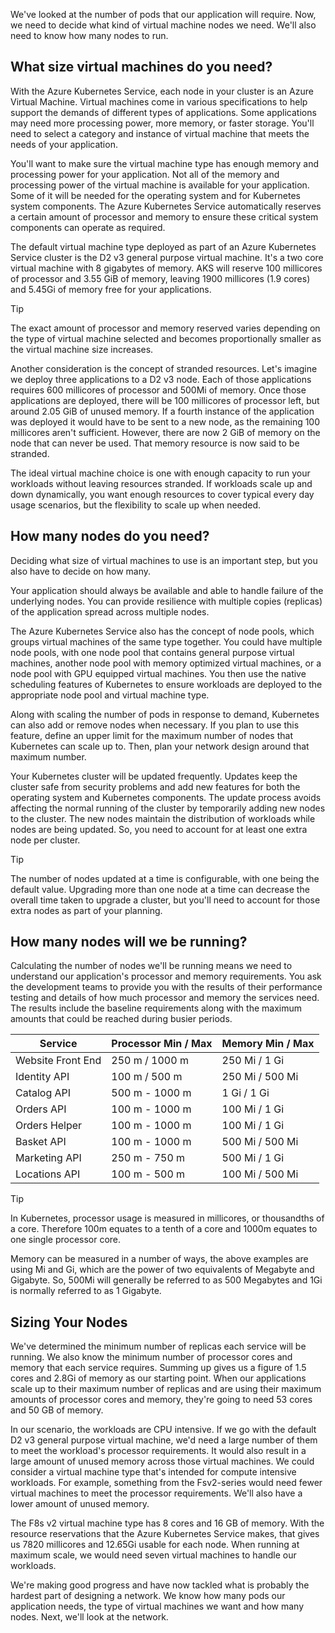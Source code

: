 We've looked at the number of pods that our application will require. Now, we need to decide what kind of virtual machine nodes we need. We'll also need to know how many nodes to run.

## What size virtual machines do you need?

With the Azure Kubernetes Service, each node in your cluster is an Azure Virtual Machine. Virtual machines come in various specifications to help support the demands of different types of applications. Some applications may need more processing power, more memory, or faster storage. You'll need to select a category and instance of virtual machine that meets the needs of your application.

You'll want to make sure the virtual machine type has enough memory and processing power for your application. Not all of the memory and processing power of the virtual machine is available for your application. Some of it will be needed for the operating system and for Kubernetes system components. The Azure Kubernetes Service automatically reserves a certain amount of processor and memory to ensure these critical system components can operate as required.

The default virtual machine type deployed as part of an Azure Kubernetes Service cluster is the D2 v3 general purpose virtual machine. It's a two core virtual machine with 8 gigabytes of memory. AKS will reserve 100 millicores of processor and 3.55 GiB of memory, leaving 1900 millicores (1.9 cores) and 5.45Gi of memory free for your applications. 

> [!TIP]
> The exact amount of processor and memory reserved varies depending on the type of virtual machine selected and becomes proportionally smaller as the virtual machine size increases.

Another consideration is the concept of stranded resources. Let's imagine we deploy three applications to a D2 v3 node. Each of those applications requires 600 millicores of processor and 500Mi of memory. Once those applications are deployed, there will be 100 millicores of processor left, but around 2.05 GiB of unused memory. If a fourth instance of the application was deployed it would have to be sent to a new node, as the remaining 100 millicores aren't sufficient. However, there are now 2 GiB of memory on the node that can never be used. That memory resource is now said to be stranded.

The ideal virtual machine choice is one with enough capacity to run your workloads without leaving resources stranded. If workloads scale up and down dynamically, you want enough resources to cover typical every day usage scenarios, but the flexibility to scale up when needed.

## How many nodes do you need?

Deciding what size of virtual machines to use is an important step, but you also have to decide on how many.

Your application should always be available and able to handle failure of the underlying nodes. You can provide resilience with multiple copies (replicas) of the application spread across multiple nodes.

The Azure Kubernetes Service also has the concept of node pools, which groups virtual machines of the same type together. You could have multiple node pools, with one node pool that contains general purpose virtual machines, another node pool with memory optimized virtual machines, or a node pool with GPU equipped virtual machines. You then use the native scheduling features of Kubernetes to ensure workloads are deployed to the appropriate node pool and virtual machine type.

Along with scaling the number of pods in response to demand, Kubernetes can also add or remove nodes when necessary. If you plan to use this feature, define an upper limit for the maximum number of nodes that Kubernetes can scale up to. Then, plan your network design around that maximum number.

Your Kubernetes cluster will be updated frequently. Updates keep the cluster safe from security problems and add new features for both the operating system and Kubernetes components. The update process avoids affecting the normal running of the cluster by temporarily adding new nodes to the cluster. The new nodes maintain the distribution of workloads while nodes are being updated. So, you need to account for at least one extra node per cluster.

> [!TIP]
> The number of nodes updated at a time is configurable, with one being the default value. Upgrading more than one node at a time can decrease the overall time taken to upgrade a cluster, but you'll need to account for those extra nodes as part of your planning.

## How many nodes will we be running?

Calculating the number of nodes we'll be running means we need to understand our application's processor and memory requirements. You ask the development teams to provide you with the results of their performance testing and details of how much processor and memory the services need. The results include the baseline requirements along with the maximum amounts that could be reached during busier periods.

Service | Processor Min / Max | Memory Min / Max
--- | --- | ---
Website Front End | 250 m / 1000 m | 250 Mi / 1 Gi
Identity API | 100 m / 500 m | 250 Mi / 500 Mi
Catalog API | 500 m - 1000 m | 1 Gi / 1 Gi
Orders API | 100 m - 1000 m | 100 Mi / 1 Gi
Orders Helper | 100 m - 1000 m | 100 Mi / 1 Gi
Basket API | 100 m - 1000 m | 500 Mi / 500 Mi
Marketing API | 250 m - 750 m | 500 Mi / 1 Gi
Locations API | 100 m - 500 m | 100 Mi / 500 Mi

> [!TIP]
> In Kubernetes, processor usage is measured in millicores, or thousandths of a core. Therefore 100m equates to a tenth of a core and 1000m equates to one single processor core.
>
> Memory can be measured in a number of ways, the above examples are using Mi and Gi, which are the power of two equivalents of Megabyte and Gigabyte. So, 500Mi will generally be referred to as 500 Megabytes and 1Gi is normally referred to as 1 Gigabyte.

## Sizing Your Nodes

We've determined the minimum number of replicas each service will be running. We also know the minimum number of processor cores and memory that each service requires. Summing up gives us a figure of 1.5 cores and 2.8Gi of memory as our starting point. When our applications scale up to their maximum number of replicas and are using their maximum amounts of processor cores and memory, they're going to need 53 cores and 50 GB of memory.

In our scenario, the workloads are CPU intensive. If we go with the default D2 v3 general purpose virtual machine, we'd need a large number of them to meet the workload's processor requirements. It would also result in a large amount of unused memory across those virtual machines. We could consider a virtual machine type that's intended for compute intensive workloads. For example, something from the Fsv2-series would need fewer virtual machines to meet the processor requirements. We'll also have a lower amount of unused memory.

The F8s v2 virtual machine type has 8 cores and 16 GB of memory. With the resource reservations that the Azure Kubernetes Service makes, that gives us 7820 millicores and 12.65Gi usable for each node. When running at maximum scale, we would need seven virtual machines to handle our workloads.

We're making good progress and have now tackled what is probably the hardest part of designing a network. We know how many pods our application needs, the type of virtual machines we want and how many nodes. Next, we'll look at the network.
